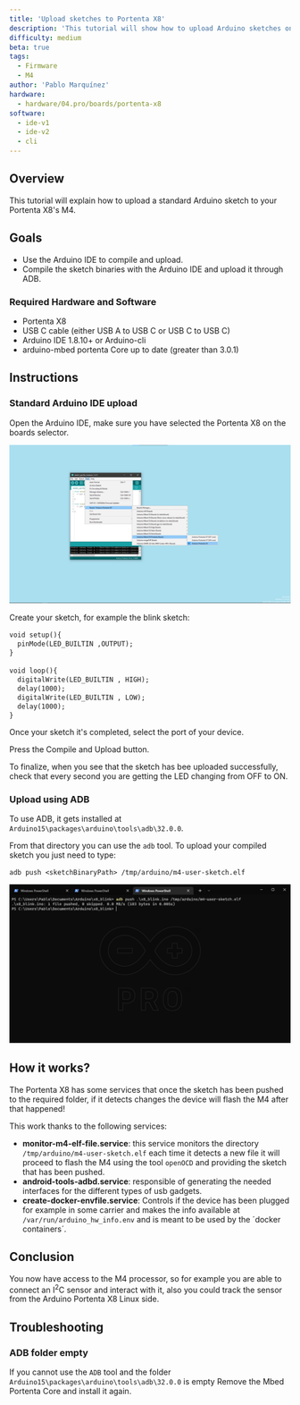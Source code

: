 ```yaml
---
title: 'Upload sketches to Portenta X8'
description: 'This tutorial will show how to upload Arduino sketches on the M4 processor'
difficulty: medium
beta: true
tags:
  - Firmware
  - M4
author: 'Pablo Marquínez'
hardware:
  - hardware/04.pro/boards/portenta-x8
software:
  - ide-v1
  - ide-v2
  - cli
---
```


## Overview
This tutorial will explain how to upload a standard Arduino sketch to your Portenta X8's M4.

## Goals
- Use the Arduino IDE to compile and upload.
- Compile the sketch binaries with the Arduino IDE and upload it through ADB.

### Required Hardware and Software
- Portenta X8
- USB C cable (either USB A to USB C or USB C to USB C)
- Arduino IDE 1.8.10+ or Arduino-cli
- arduino-mbed portenta Core up to date (greater than 3.0.1)

## Instructions

### Standard Arduino IDE upload
Open the Arduino IDE, make sure you have selected the Portenta X8 on the boards selector.

![IDE board selector](assets/x8-board-manager.png)

Create your sketch, for example the blink sketch:
```arduino
void setup(){
  pinMode(LED_BUILTIN ,OUTPUT);
}

void loop(){
  digitalWrite(LED_BUILTIN , HIGH);
  delay(1000);
  digitalWrite(LED_BUILTIN , LOW);
  delay(1000);
}
```

Once your sketch it's completed, select the port of your device.

Press the Compile and Upload button.

To finalize, when you see that the sketch has bee uploaded successfully, check that every second you are getting the LED changing from OFF to ON.

### Upload using ADB

To use ADB, it gets installed at `Arduino15\packages\arduino\tools\adb\32.0.0`.

From that directory you can use the `adb` tool. To upload your compiled sketch you just need to type:
```
adb push <sketchBinaryPath> /tmp/arduino/m4-user-sketch.elf
```

![ADB upload with a terminal](assets/x8-terminal-ADB-push.png)

## How it works?
The Portenta X8 has some services that once the sketch has been pushed to the required folder, if it detects changes the device will flash the M4 after that happened!

This work thanks to the following services:
* **monitor-m4-elf-file.service**: this service monitors the directory `/tmp/arduino/m4-user-sketch.elf` each time it detects a new file it will proceed to flash the M4 using the tool `openOCD` and providing the sketch that has been pushed.
* **android-tools-adbd.service**: responsible of generating the needed interfaces for the different types of usb gadgets.
* **create-docker-envfile.service**: Controls if the device has been plugged for example in some carrier and makes the info available at `/var/run/arduino_hw_info.env` and is meant to be used by the ´docker containers´.

## Conclusion
You now have access to the M4 processor, so for example you are able to connect an I<sup>2</sup>C sensor and interact with it, also you could track the sensor from the Arduino Portenta X8 Linux side.

## Troubleshooting

### ADB folder empty

If you cannot use the `ADB` tool and the folder `Arduino15\packages\arduino\tools\adb\32.0.0` is empty Remove the Mbed Portenta Core and install it again.